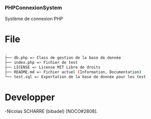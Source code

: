 ### PHPConnexionSystem
Système de connexion PHP


# File 
```bash
.
├── db.php => Class de gestion de la base de donnée
├── index.php => Fichier de test 
├── LICENSE => License MIT Libre de droits
├── README.md => Fichier actuel (Information, Documentation)
└── test.sql => Exportation de la base de donnée pour les test
```
# Developper
 -Nicolas SCHARRE (bibadel) [NOCO#2808].
